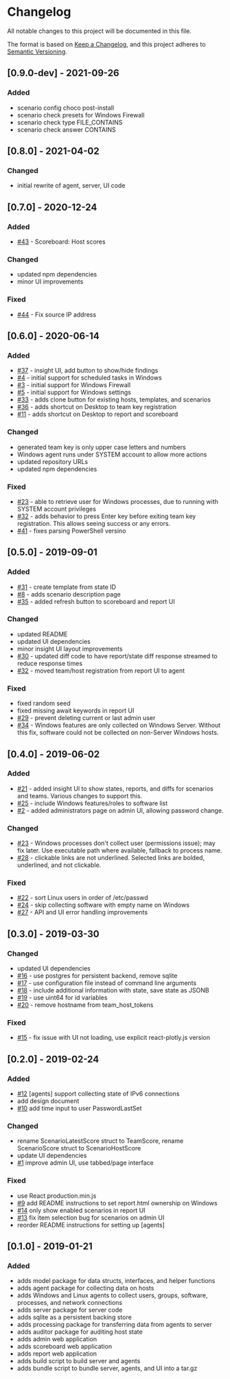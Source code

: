 # Changelog

All notable changes to this project will be documented in this file.

The format is based on [Keep a Changelog](https://keepachangelog.com/en/1.0.0/),
and this project adheres to [Semantic Versioning](https://semver.org/spec/v2.0.0.html).

## [0.9.0-dev] - 2021-09-26

### Added

- scenario config choco post-install
- scenario check presets for Windows Firewall
- scenario check type FILE_CONTAINS
- scenario check answer CONTAINS 

## [0.8.0] - 2021-04-02

### Changed

- initial rewrite of agent, server, UI code

## [0.7.0] - 2020-12-24

### Added

- [#43](https://github.com/netwayfind/cp-scoring/issues/43) - Scoreboard: Host scores

### Changed

- updated npm dependencies
- minor UI improvements

### Fixed

- [#44](https://github.com/netwayfind/cp-scoring/issues/44) - Fix source IP address

## [0.6.0] - 2020-06-14

### Added

- [#37](https://github.com/netwayfind/cp-scoring/issues/37) - insight UI, add button to show/hide findings
- [#4](https://github.com/netwayfind/cp-scoring/issues/4) - initial support for scheduled tasks in Windows
- [#3](https://github.com/netwayfind/cp-scoring/issues/3) - initial support for Windows Firewall
- [#5](https://github.com/netwayfind/cp-scoring/issues/5) - initial support for Windows settings
- [#33](https://github.com/netwayfind/cp-scoring/issues/33) - adds clone button for existing hosts, templates, and scenarios
- [#36](https://github.com/netwayfind/cp-scoring/issues/36) - adds shortcut on Desktop to team key registration
- [#11](https://github.com/netwayfind/cp-scoring/issues/11) - adds shortcut on Desktop to report and scoreboard

### Changed

- generated team key is only upper case letters and numbers
- Windows agent runs under SYSTEM account to allow more actions
- updated repository URLs
- updated npm dependencies

### Fixed

- [#23](https://github.com/netwayfind/cp-scoring/issues/23) - able to retrieve user for Windows processes, due to running with SYSTEM account privileges
- [#32](https://github.com/netwayfind/cp-scoring/issues/32) - adds behavior to press Enter key before exiting team key registration. This allows seeing success or any errors.
- [#41](https://github.com/netwayfind/cp-scoring/issues/41) - fixes parsing PowerShell versino

## [0.5.0] - 2019-09-01

### Added

- [#31](https://github.com/netwayfind/cp-scoring/issues/31) - create template from state ID
- [#8](https://github.com/netwayfind/cp-scoring/issues/8) - adds scenario description page
- [#35](https://github.com/netwayfind/cp-scoring/issues/35) - added refresh button to scoreboard and report UI

### Changed

- updated README
- updated UI dependencies
- minor insight UI layout improvements
- [#30](https://github.com/netwayfind/cp-scoring/issues/30) - updated diff code to have report/state diff response streamed to reduce response times
- [#32](https://github.com/netwayfind/cp-scoring/issues/32) - moved team/host registration from report UI to agent

### Fixed

- fixed random seed
- fixed missing await keywords in report UI
- [#29](https://github.com/netwayfind/cp-scoring/issues/29) - prevent deleting current or last admin user
- [#34](https://github.com/netwayfind/cp-scoring/issues/34) - Windows features are only collected on Windows Server. Without this fix, software could not be collected on non-Server Windows hosts.

## [0.4.0] - 2019-06-02

### Added

- [#21](https://github.com/netwayfind/cp-scoring/issues/21) - added insight UI to show states, reports, and diffs for scenarios and teams. Various changes to support this.
- [#25](https://github.com/netwayfind/cp-scoring/issues/25) - include Windows features/roles to software list
- [#2](https://github.com/netwayfind/cp-scoring/issues/2) - added administrators page on admin UI, allowing password change.

### Changed

- [#23](https://github.com/netwayfind/cp-scoring/issues/23) - Windows processes don't collect user (permissions issue); may fix later. Use executable path where available, fallback to process name.
- [#28](https://github.com/netwayfind/cp-scoring/issues/28) - clickable links are not underlined. Selected links are bolded, underlined, and not clickable.

### Fixed

- [#22](https://github.com/netwayfind/cp-scoring/issues/22) - sort Linux users in order of /etc/passwd
- [#24](https://github.com/netwayfind/cp-scoring/issues/24) - skip collecting software with empty name on Windows
- [#27](https://github.com/netwayfind/cp-scoring/issues/27) - API and UI error handling improvements

## [0.3.0] - 2019-03-30

### Changed

- updated UI dependencies
- [#16](https://github.com/netwayfind/cp-scoring/issues/16) - use postgres for persistent backend, remove sqlite
- [#17](https://github.com/netwayfind/cp-scoring/issues/17) - use configuration file instead of command line arguments
- [#18](https://github.com/netwayfind/cp-scoring/issues/18) - include additional information with state, save state as JSONB
- [#19](https://github.com/netwayfind/cp-scoring/issues/19) - use uint64 for id variables
- [#20](https://github.com/netwayfind/cp-scoring/issues/20) - remove hostname from team_host_tokens

### Fixed

- [#15](https://github.com/netwayfind/cp-scoring/issues/15) - fix issue with UI not loading, use explicit react-plotly.js version

## [0.2.0] - 2019-02-24

### Added

- [#12](https://github.com/netwayfind/cp-scoring/issues/12) [agents] support collecting state of IPv6 connections
- add design document
- [#10](https://github.com/netwayfind/cp-scoring/issues/10) add time input to user PasswordLastSet

### Changed

- rename ScenarioLatestScore struct to TeamScore, rename ScenarioScore struct to ScenarioHostScore
- update UI dependencies
- [#1](https://github.com/netwayfind/cp-scoring/issues/1) improve admin UI, use tabbed/page interface

### Fixed

- use React production.min.js
- [#9](https://github.com/netwayfind/cp-scoring/issues/9) add README instructions to set report.html ownership on Windows
- [#14](https://github.com/netwayfind/cp-scoring/issues/14) only show enabled scenarios in report UI
- [#13](https://github.com/netwayfind/cp-scoring/issues/13) fix item selection bug for scenarios on admin UI
- reorder README instructions for setting up [agents]

## [0.1.0] - 2019-01-21

### Added

- adds model package for data structs, interfaces, and helper functions
- adds agent package for collecting data on hosts
- adds Windows and Linux agents to collect users, groups, software, processes, and network connections
- adds server package for server code
- adds sqlite as a persistent backing store
- adds processing package for transferring data from agents to server
- adds auditor package for auditing host state
- adds admin web application
- adds scoreboard web application
- adds report web application
- adds build script to build server and agents
- adds bundle script to bundle server, agents, and UI into a tar.gz
